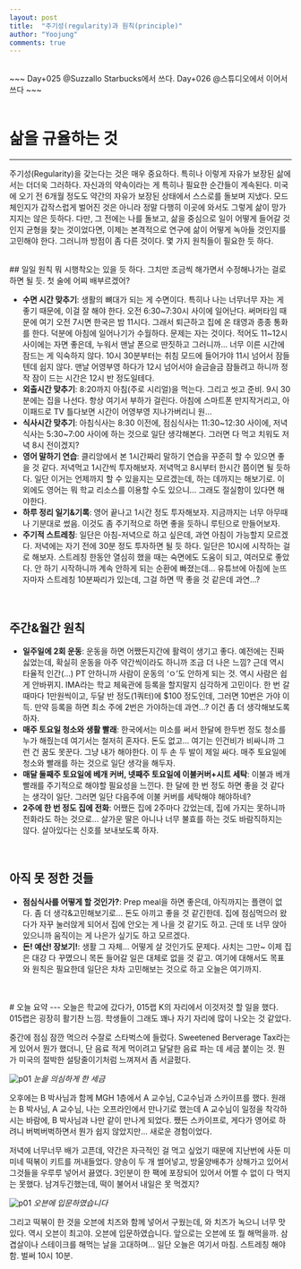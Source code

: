 ```yaml
---
layout: post
title:  "주기성(regularity)과 원칙(principle)"
author: "Yoojung"
comments: true
---
```

<br>
~~~
Day+025 @Suzzallo Starbucks에서 쓰다.
Day+026 @스튜디오에서 이어서 쓰다
~~~
<br>
<br>

# 삶을 규율하는 것
---
주기성(Regularity)을 갖는다는 것은 매우 중요하다. 특히나 이렇게 자유가 보장된 삶에서는 더더욱 그러하다. 자신과의 약속이라는 게 특히나 필요한 순간들이 계속된다. 미국에 오기 전 6개월 정도도 약간의 자유가 보장된 상태에서 스스로를 돌보며 지냈다. 모드 체인지가 갑작스럽게 벌어진 것은 아니라 정말 다행히 이곳에 와서도 그렇게 삶이 망가지지는 않은 듯하다. 다만, 그 전에는 나를 돌보고, 삶을 중심으로 일이 어떻게 들어갈 것인지 균형을 찾는 것이었다면, 이제는 본격적으로 연구에 삶이 어떻게 녹아들 것인지를 고민해야 한다. 그러니까 방점이 좀 다른 것이다. 몇 가지 원칙들이 필요한 듯 하다.

<br>
## 일일 원칙
뭐 시행착오는 있을 듯 하다. 그치만 조금씩 해가면서 수정해나가는 걸로 하면 될 듯. 첫 술에 어찌 배부르겠어?

* **수면 시간 맞추기**: 생활의 뼈대가 되는 게 수면이다. 특히나 나는 너무너무 자는 게 좋기 때문에, 이걸 잘 해야 한다. 오전 6:30~7:30시 사이에 일어난다. 써머타임 때문에 여기 오전 7시면 한국은 밤 11시다. 그래서 퇴근하고 집에 온 태영과 종종 통화를 한다. 덕분에 아침에 일어나기가 수월하다. 문제는 자는 것이다. 적어도 11~12시 사이에는 자면 좋은데, 누워서 맨날 폰으로 딴짓하고 그러니까... 너무 이른 시간에 잠드는 게 익숙하지 않다. 10시 30분부터는 취침 모드에 들어가야 11시 넘어서 잠들텐데 쉽지 않다. 맨날 어영부영 하다가 12시 넘어서야 슬금슬금 잠들려고 하니까 정작 잠이 드는 시간은 12시 반 정도일테다. 
* **외출시간 맞추기**: 8:20까지 아침(주로 시리얼)을 먹는다. 그리고 씻고 준비. 9시 30분에는 집을 나선다. 항상 여기서 부하가 걸린다. 아침에 스마트폰 만지작거리고, 아이패드로 TV 틀다보면 시간이 어영부영 지나가버리니 원... 
* **식사시간 맞추기**: 아침식사는 8:30 이전에, 점심식사는 11:30~12:30 사이에, 저녁 식사는 5:30~7:00 사이에 하는 것으로 일단 생각해본다. 그러면 다 먹고 치워도 저녁 8시 전이겠지? 
* **영어 말하기 연습**: 클리앙에서 본 1시간짜리 말하기 연습을 꾸준히 할 수 있으면 좋을 것 같다. 저녁먹고 1시간씩 투자해보자. 저녁먹고 8시부터 한시간 쯤이면 될 듯하다. 일단 이거는 언제까지 할 수 있을지는 모르겠는데, 하는 데까지는 해보기로. 이외에도 영어는 뭐 학교 리소스를 이용할 수도 있으니... 그래도 절실함이 있다면 해야한다.
* **하루 정리 일기&기록**: 영어 끝나고 1시간 정도 투자해보자. 지금까지는 너무 아무때나 기분대로 썼음. 이것도 좀 주기적으로 하면 좋을 듯하니 루틴으로 만들어보자. 
* **주기적 스트레칭**: 일단은 아침-저녁으로 하고 싶은데, 과연 아침이 가능할지 모르겠다. 저녁에는 자기 전에 30분 정도 투자하면 될 듯 하다. 일단은 10시에 시작하는 걸로 해보자. 스트레칭 한동안 열심히 했을 때는 숙면에도 도움이 되고, 여러모로 좋았다. 안 하기 시작하니까 계속 안하게 되는 순환에 빠졌는데... 유튜브에 아침에 눈뜨자마자 스트레칭 10분짜리가 있는데, 그걸 하면 딱 좋을 것 같은데 과연...?

<br>

## 주간&월간 원칙
* **일주일에 2회 운동**: 운동을 하면 어쨌든지간에 활력이 생기고 좋다. 예전에는 진짜 싫었는데, 확실히 운동을 아주 약간씩이라도 하니까 조금 더 나은 느낌? 근데 역시 타율적 인간(...) PT 안하니까 사람이 운동의 ‘ㅇ’도 안하게 되는 것. 역시 사람은 쉽게 안바뀌지. IMA라는 학교 체육관에 등록을 할지말지 심각하게 고민이다. 한 번 갈때마다 1만원씩이고, 두달 반 정도(1쿼터)에 $100 정도인데, 그러면 10번은 가야 이득. 만약 등록을 하면 최소 주에 2번은 가야하는데 과연...? 이건 좀 더 생각해보도록 하자. 
* **매주 토요일 청소와 생활 빨래**: 한국에서는 미소를 써서 한달에 한두번 정도 청소를 누가 해줬는데 여기서는 철저히 혼자다. 돈도 없고... 여기는 인건비가 비싸니까 그런 건 꿈도 못꾼다. 그냥 내가 해야한다. 이 두 손 두 발이 제일 싸다. 매주 토요일에 청소와 빨래를 하는 것으로 일단 생각을  해두자.
* **매달 둘째주 토요일에 베개 커버, 넷째주 토요일에 이불커버+시트 세탁**: 이불과 베개 빨래를 주기적으로 해야할 필요성을 느낀다. 한 달에 한 번 정도 하면 좋을 것 같다는 생각이 일단. 그러면 일단 다음주에 이불 커버를 세탁해야 해야하네?
* **2주에 한 번 정도 집에 전화**: 어쨌든 집에 2주마다 갔었는데, 집에 가지는 못하니까 전화라도 하는 것으로... 살가운 딸은 아니나 너무 불효를 하는 것도 바람직하지는 않다. 살아있다는 신호를 보내보도록 하자. 

<br>

## 아직 못 정한 것들
* **점심식사를 어떻게 할 것인가?**: Prep meal을 하면 좋은데, 아직까지는 플랜이 없다. 좀 더 생각&고민해보기로... 돈도 아끼고 좋을 것 같긴한데. 집에 점심먹으러 왔다가 자꾸 눌러앉게 되어서 집에 안오는 게 나을 것 같기도 하고. 근데 또 너무 앉아있으니까 움직이는 게 나은가 싶기도 하고 모르겠다.
* **돈! 예산! 장보기!**: 생활 그 자체... 어떻게 살 것인가도 문제다. 사치는 그만~ 이제 집은 대강 다 꾸몄으니 목돈 들어갈 일은 대체로 없을 것 같고. 여기에 대해서도 목표와 원칙은 필요한데 일단은 차차 고민해보는 것으로 하고 오늘은 여기까지. 

<br>
<br>
# 오늘 요약
---
오늘은 학교에 갔다가, 015랩 K의 자리에서 이것저것 할 일을 했다. 015랩은 굉장히 활기찬 느낌. 학생들이 그래도 꽤나 자기 자리에 많이 나오는 것 같았다.

중간에 점심 잠깐 먹으러 수잘로 스타벅스에 들렀다. Sweetened Berverage Tax라는 게 있어서 뭔가 했더니, 단 음료 적게 먹이려고 달달한 음료 파는 데 세금 붙이는 것. 뭔가 미국의 절박한 설탕줄이기처럼 느껴져서 좀 서글펐다. 

![p01]({{site.url}}/assets/2018-03-20-p01.JPG)
_눈을 의심하게 한 세금_
<br>

오후에는 B 박사님과 함께 MGH 1층에서 A 교수님, C교수님과 스카이프를 했다. 원래는 B 박사님, A 교수님, 나는 오프라인에서 만나기로 했는데 A 교수님이 일정을 착각하시는 바람에, B 박사님과 나만 같이 만나게 되었다. 쨌든 스카이프로, 게다가 영어로 하려니 버벅버벅하면서 뭔가 쉽지 않았지만... 새로운 경험이었다. 

저녁에 너무너무 배가 고픈데, 약간은 자극적인 걸 먹고 싶었기 때문에 지난번에 사둔 미미네 떡볶이 키트를 꺼내들었다. 양송이 두 개 썰어넣고, 방울양배추가 상해가고 있어서 그것들을 우루루 넣어서 끓였다. 3인분이 한 팩에 포장되어 있어서 어쩔 수 없이 다 먹지는 못했다. 남겨두긴했는데, 떡이 불어서 내일은 못 먹겠지? 

![p01]({{site.url}}/assets/2018-03-20-p02.jpg)
_오븐에 입문하였습니다_
<br>

그리고 떡볶이 한 것을 오븐에 치즈와 함께 넣어서 구웠는데, 와 치즈가 녹으니 너무 맛있다. 역시 오븐이 최고야. 오븐에 입문하였습니다. 앞으로는 오븐에 또 뭘 해먹을까. 삼겹살이나 스테이크를 해먹는 날을 고대하며... 일단 오늘은 여기서 마침. 스트레칭 해야함. 벌써 10시 10분. 




